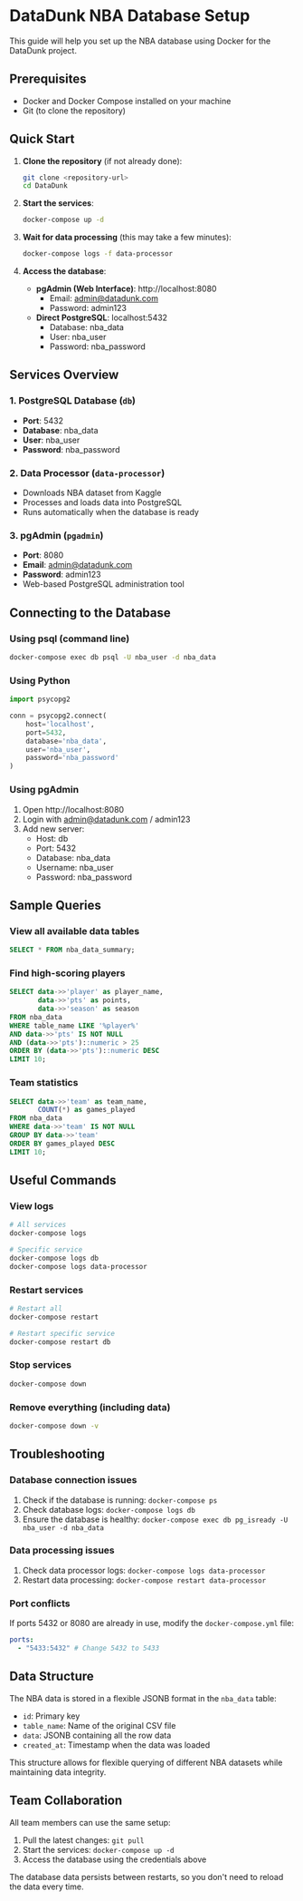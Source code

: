 # DataDunk NBA Database Setup

This guide will help you set up the NBA database using Docker for the DataDunk project.

## Prerequisites

- Docker and Docker Compose installed on your machine
- Git (to clone the repository)

## Quick Start

1. **Clone the repository** (if not already done):

   ```bash
   git clone <repository-url>
   cd DataDunk
   ```

2. **Start the services**:

   ```bash
   docker-compose up -d
   ```

3. **Wait for data processing** (this may take a few minutes):

   ```bash
   docker-compose logs -f data-processor
   ```

4. **Access the database**:
   - **pgAdmin (Web Interface)**: http://localhost:8080
     - Email: admin@datadunk.com
     - Password: admin123
   - **Direct PostgreSQL**: localhost:5432
     - Database: nba_data
     - User: nba_user
     - Password: nba_password

## Services Overview

### 1. PostgreSQL Database (`db`)

- **Port**: 5432
- **Database**: nba_data
- **User**: nba_user
- **Password**: nba_password

### 2. Data Processor (`data-processor`)

- Downloads NBA dataset from Kaggle
- Processes and loads data into PostgreSQL
- Runs automatically when the database is ready

### 3. pgAdmin (`pgadmin`)

- **Port**: 8080
- **Email**: admin@datadunk.com
- **Password**: admin123
- Web-based PostgreSQL administration tool

## Connecting to the Database

### Using psql (command line)

```bash
docker-compose exec db psql -U nba_user -d nba_data
```

### Using Python

```python
import psycopg2

conn = psycopg2.connect(
    host='localhost',
    port=5432,
    database='nba_data',
    user='nba_user',
    password='nba_password'
)
```

### Using pgAdmin

1. Open http://localhost:8080
2. Login with admin@datadunk.com / admin123
3. Add new server:
   - Host: db
   - Port: 5432
   - Database: nba_data
   - Username: nba_user
   - Password: nba_password

## Sample Queries

### View all available data tables

```sql
SELECT * FROM nba_data_summary;
```

### Find high-scoring players

```sql
SELECT data->>'player' as player_name,
       data->>'pts' as points,
       data->>'season' as season
FROM nba_data
WHERE table_name LIKE '%player%'
AND data->>'pts' IS NOT NULL
AND (data->>'pts')::numeric > 25
ORDER BY (data->>'pts')::numeric DESC
LIMIT 10;
```

### Team statistics

```sql
SELECT data->>'team' as team_name,
       COUNT(*) as games_played
FROM nba_data
WHERE data->>'team' IS NOT NULL
GROUP BY data->>'team'
ORDER BY games_played DESC
LIMIT 10;
```

## Useful Commands

### View logs

```bash
# All services
docker-compose logs

# Specific service
docker-compose logs db
docker-compose logs data-processor
```

### Restart services

```bash
# Restart all
docker-compose restart

# Restart specific service
docker-compose restart db
```

### Stop services

```bash
docker-compose down
```

### Remove everything (including data)

```bash
docker-compose down -v
```

## Troubleshooting

### Database connection issues

1. Check if the database is running: `docker-compose ps`
2. Check database logs: `docker-compose logs db`
3. Ensure the database is healthy: `docker-compose exec db pg_isready -U nba_user -d nba_data`

### Data processing issues

1. Check data processor logs: `docker-compose logs data-processor`
2. Restart data processing: `docker-compose restart data-processor`

### Port conflicts

If ports 5432 or 8080 are already in use, modify the `docker-compose.yml` file:

```yaml
ports:
  - "5433:5432" # Change 5432 to 5433
```

## Data Structure

The NBA data is stored in a flexible JSONB format in the `nba_data` table:

- `id`: Primary key
- `table_name`: Name of the original CSV file
- `data`: JSONB containing all the row data
- `created_at`: Timestamp when the data was loaded

This structure allows for flexible querying of different NBA datasets while maintaining data integrity.

## Team Collaboration

All team members can use the same setup:

1. Pull the latest changes: `git pull`
2. Start the services: `docker-compose up -d`
3. Access the database using the credentials above

The database data persists between restarts, so you don't need to reload the data every time.
